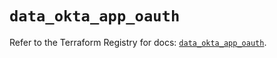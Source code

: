 # `data_okta_app_oauth`

Refer to the Terraform Registry for docs: [`data_okta_app_oauth`](https://registry.terraform.io/providers/okta/okta/4.18.0/docs/data-sources/app_oauth).
